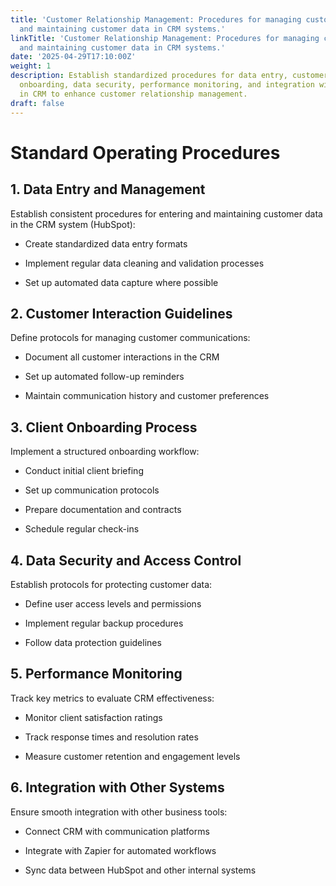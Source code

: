 ```yaml
---
title: 'Customer Relationship Management: Procedures for managing customer interactions
  and maintaining customer data in CRM systems.'
linkTitle: 'Customer Relationship Management: Procedures for managing customer interactions
  and maintaining customer data in CRM systems.'
date: '2025-04-29T17:10:00Z'
weight: 1
description: Establish standardized procedures for data entry, customer interactions,
  onboarding, data security, performance monitoring, and integration with other systems
  in CRM to enhance customer relationship management.
draft: false
---
```



# Standard Operating Procedures

## 1. Data Entry and Management

Establish consistent procedures for entering and maintaining customer data in the CRM system (HubSpot):

- Create standardized data entry formats

- Implement regular data cleaning and validation processes

- Set up automated data capture where possible

## 2. Customer Interaction Guidelines

Define protocols for managing customer communications:

- Document all customer interactions in the CRM

- Set up automated follow-up reminders

- Maintain communication history and customer preferences

## 3. Client Onboarding Process

Implement a structured onboarding workflow:

- Conduct initial client briefing

- Set up communication protocols

- Prepare documentation and contracts

- Schedule regular check-ins

## 4. Data Security and Access Control

Establish protocols for protecting customer data:

- Define user access levels and permissions

- Implement regular backup procedures

- Follow data protection guidelines

## 5. Performance Monitoring

Track key metrics to evaluate CRM effectiveness:

- Monitor client satisfaction ratings

- Track response times and resolution rates

- Measure customer retention and engagement levels

## 6. Integration with Other Systems

Ensure smooth integration with other business tools:

- Connect CRM with communication platforms

- Integrate with Zapier for automated workflows

- Sync data between HubSpot and other internal systems